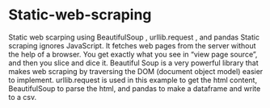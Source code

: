 # Static-web-scraping
Static web scarping using BeautifulSoup , urllib.request , and pandas
Static scraping ignores JavaScript. It fetches web pages from the server without the help of a browser. You get exactly what you see in “view page source”, and then you slice and dice it. 
Beautiful Soup is a very powerful library that makes web scraping by traversing the DOM (document object model) easier to implement.
urllib.request is used in this example to get the html content, BeautifulSoup to parse the html, and pandas to make a dataframe and write to a csv.
